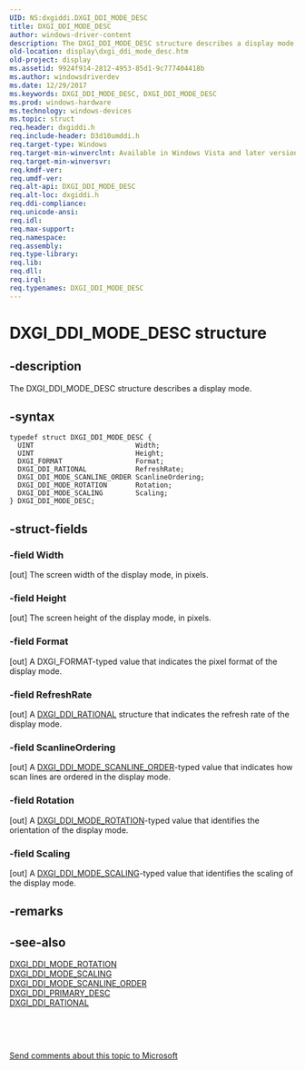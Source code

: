 ```yaml
---
UID: NS:dxgiddi.DXGI_DDI_MODE_DESC
title: DXGI_DDI_MODE_DESC
author: windows-driver-content
description: The DXGI_DDI_MODE_DESC structure describes a display mode.
old-location: display\dxgi_ddi_mode_desc.htm
old-project: display
ms.assetid: 9924f914-2812-4953-85d1-9c777404418b
ms.author: windowsdriverdev
ms.date: 12/29/2017
ms.keywords: DXGI_DDI_MODE_DESC, DXGI_DDI_MODE_DESC
ms.prod: windows-hardware
ms.technology: windows-devices
ms.topic: struct
req.header: dxgiddi.h
req.include-header: D3d10umddi.h
req.target-type: Windows
req.target-min-winverclnt: Available in Windows Vista and later versions of the Windows operating systems.
req.target-min-winversvr: 
req.kmdf-ver: 
req.umdf-ver: 
req.alt-api: DXGI_DDI_MODE_DESC
req.alt-loc: dxgiddi.h
req.ddi-compliance: 
req.unicode-ansi: 
req.idl: 
req.max-support: 
req.namespace: 
req.assembly: 
req.type-library: 
req.lib: 
req.dll: 
req.irql: 
req.typenames: DXGI_DDI_MODE_DESC
---
```


# DXGI_DDI_MODE_DESC structure



## -description
The DXGI_DDI_MODE_DESC structure describes a display mode.



## -syntax

````
typedef struct DXGI_DDI_MODE_DESC {
  UINT                         Width;
  UINT                         Height;
  DXGI_FORMAT                  Format;
  DXGI_DDI_RATIONAL            RefreshRate;
  DXGI_DDI_MODE_SCANLINE_ORDER ScanlineOrdering;
  DXGI_DDI_MODE_ROTATION       Rotation;
  DXGI_DDI_MODE_SCALING        Scaling;
} DXGI_DDI_MODE_DESC;
````


## -struct-fields

### -field Width

[out] The screen width of the display mode, in pixels.


### -field Height

[out] The screen height of the display mode, in pixels.


### -field Format

[out] A DXGI_FORMAT-typed value that indicates the pixel format of the display mode.


### -field RefreshRate

[out] A <a href="..\dxgiddi\ns-dxgiddi-dxgi_ddi_rational.md">DXGI_DDI_RATIONAL</a> structure that indicates the refresh rate of the display mode.


### -field ScanlineOrdering

[out] A <a href="..\dxgiddi\ne-dxgiddi-dxgi_ddi_mode_scanline_order.md">DXGI_DDI_MODE_SCANLINE_ORDER</a>-typed value that indicates how scan lines are ordered in the display mode.


### -field Rotation

[out] A <a href="..\dxgiddi\ne-dxgiddi-dxgi_ddi_mode_rotation.md">DXGI_DDI_MODE_ROTATION</a>-typed value that identifies the orientation of the display mode.


### -field Scaling

[out] A <a href="..\dxgiddi\ne-dxgiddi-dxgi_ddi_mode_scaling.md">DXGI_DDI_MODE_SCALING</a>-typed value that identifies the scaling of the display mode.


## -remarks


## -see-also
<dl>
<dt>
<a href="..\dxgiddi\ne-dxgiddi-dxgi_ddi_mode_rotation.md">DXGI_DDI_MODE_ROTATION</a>
</dt>
<dt>
<a href="..\dxgiddi\ne-dxgiddi-dxgi_ddi_mode_scaling.md">DXGI_DDI_MODE_SCALING</a>
</dt>
<dt>
<a href="..\dxgiddi\ne-dxgiddi-dxgi_ddi_mode_scanline_order.md">DXGI_DDI_MODE_SCANLINE_ORDER</a>
</dt>
<dt>
<a href="..\dxgiddi\ns-dxgiddi-dxgi_ddi_primary_desc.md">DXGI_DDI_PRIMARY_DESC</a>
</dt>
<dt>
<a href="..\dxgiddi\ns-dxgiddi-dxgi_ddi_rational.md">DXGI_DDI_RATIONAL</a>
</dt>
</dl>
 

 

<a href="mailto:wsddocfb@microsoft.com?subject=Documentation%20feedback [display\display]:%20DXGI_DDI_MODE_DESC structure%20 RELEASE:%20(12/29/2017)&amp;body=%0A%0APRIVACY STATEMENT%0A%0AWe use your feedback to improve the documentation. We don't use your email address for any other purpose, and we'll remove your email address from our system after the issue that you're reporting is fixed. While we're working to fix this issue, we might send you an email message to ask for more info. Later, we might also send you an email message to let you know that we've addressed your feedback.%0A%0AFor more info about Microsoft's privacy policy, see http://privacy.microsoft.com/en-us/default.aspx." title="Send comments about this topic to Microsoft">Send comments about this topic to Microsoft</a>

